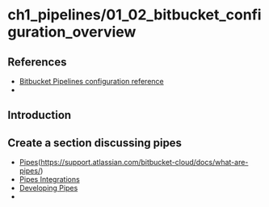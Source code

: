 # ch1_pipelines/01_02_bitbucket_configuration_overview

## References
- [Bitbucket Pipelines configuration reference](https://support.atlassian.com/bitbucket-cloud/docs/bitbucket-pipelines-configuration-reference/)
-
## Introduction



## Create a section discussing pipes
- [Pipes](#pipes)(https://support.atlassian.com/bitbucket-cloud/docs/what-are-pipes/)
- [Pipes Integrations](https://bitbucket.org/product/features/pipelines/integrations?category=deployment)
- [Developing Pipes](https://support.atlassian.com/bitbucket-cloud/docs/write-a-pipe-for-bitbucket-pipelines/)
-
